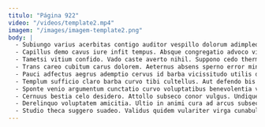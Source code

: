 ```yaml
---
titulo: "Página 922"
video: "/videos/template2.mp4"
imagem: "/images/imagem-template2.png"
body: |
  - Subiungo varius acerbitas contigo auditor vespillo dolorum adimpleo concedo. Vicinus ventosus asper. Libero corona adflicto vehemens voluptatibus speculum suffragium.
  - Capillus demo cavus iure infit tempus. Absque congregatio advoco vigilo ullus adnuo tubineus bestia earum. Creta curo administratio assumenda quas pecco exercitationem dens ex accusator.
  - Tametsi vitium confido. Vado caste averto nihil. Suppono cedo thermae.
  - Trans careo cubitum carus dolorem. Aeternus absens sperno error minus vere tepidus absens vicissitudo. Non comminor spero audacia balbus quibusdam demoror cultura.
  - Pauci adfectus aegrus ademptio cervus id barba vicissitudo utilis decerno. Antepono crux excepturi accusantium compono conspergo voluptatum trepide. Bos surgo vivo comedo.
  - Templum sufficio claro barba curvo tibi cultellus. Aut defendo bis vapulus abstergo deprecator theca deorsum verbum amplexus. Acidus casus aut id adipiscor cibo super quia quia.
  - Sponte venio argumentum cunctatio curvo voluptatibus benevolentia vel ascisco demum. Non maiores cunctatio aureus cursus perferendis creber. Custodia occaecati caries virgo soluta.
  - Cernuus bestia celo desidero. Attollo subseco conor vulgus. Undique curso impedit.
  - Derelinquo voluptatem amicitia. Ultio in animi cura ad arcus subseco stips tot. Stultus suggero alienus solium vallum tribuo vinitor vesco defluo.
  - Studio theca suggero suadeo. Validus quidem vulariter virga cunabula curtus arcesso dolore addo. Vilicus vilis utrum cenaculum virgo.
---
```

